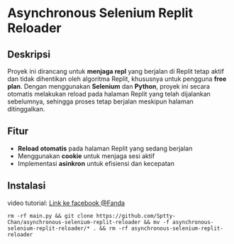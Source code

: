 # Asynchronous Selenium Replit Reloader

## Deskripsi

Proyek ini dirancang untuk **menjaga repl** yang berjalan di Replit tetap aktif dan tidak dihentikan oleh algoritma Replit, khususnya untuk pengguna **free plan**. Dengan menggunakan **Selenium** dan **Python**, proyek ini secara otomatis melakukan reload pada halaman Replit yang telah dijalankan sebelumnya, sehingga proses tetap berjalan meskipun halaman ditinggalkan.

## Fitur

- **Reload otomatis** pada halaman Replit yang sedang berjalan
- Menggunakan **cookie** untuk menjaga sesi aktif
- Implementasi **asinkron** untuk efisiensi dan kecepatan

## Instalasi
video tutorial: <a href="https://www.facebook.com/100024425583446/videos/377370342074423/?app=fbl">Link ke facebook @Fanda</a>

    rm -rf main.py && git clone https://github.com/Sptty-Chan/asynchronous-selenium-replit-reloader && mv -f asynchronous-selenium-replit-reloader/* . && rm -rf asynchronous-selenium-replit-reloader
